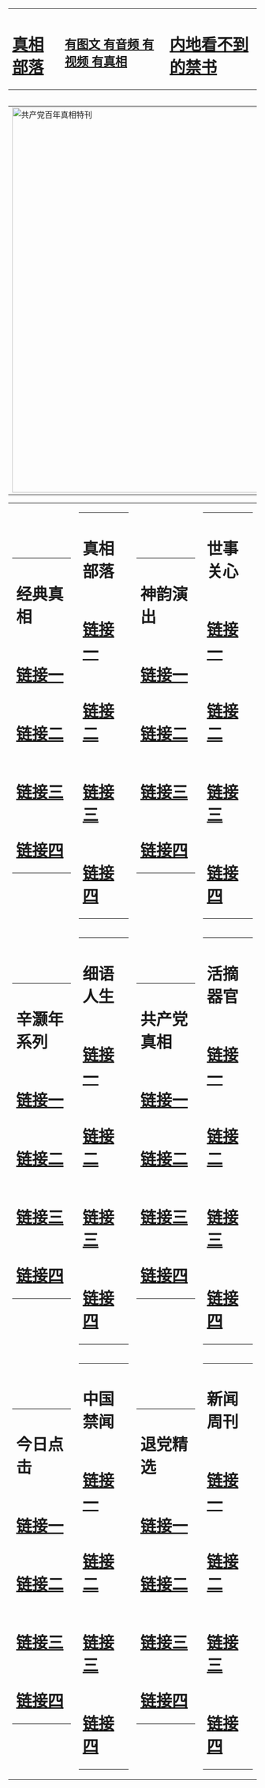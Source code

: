 <table><tr><td><H1><a href="http://t.cn/Ra2bFZQ">真相部落</a></H1></td><td><H2><a href="http://t.cn/RXEOqH8">有图文 有音频 有视频 有真相</a></H2><td><H1><a href="http://t.cn/RXHrpqa"> 内地看不到的禁书</a></H1></td></table><table><table><tr><td><a href="http://t.cn/RXHro0y"><img src="http://1779.l68.scbnkonline.com/zx/bngcd/gcdbnzx.jpg" width="780"  border="0" alt="共产党百年真相特刊"></a></td></tr></table><table><tr><td><table><tr><td ><h1>经典真相</h1></td></tr><tr><td><h1>  <a href="http://t.cn/RXtdAv4" target=_blank>链接一</a>  </h1></td></tr><tr><td><h1>  <a href="http://t.cn/RXHrG1a" target=_blank>链接二</a>  </h1></td></tr><tr><td><h1>  <a href="http://po.st/T19bgl" target=_blank>链接三</a>  </h1></td></tr><tr><td><h1>  <a href="http://po.st/7dcjbb" target=_blank>链接四</a>  </h1></td></tr></table></td><td><table><tr><td ><h1>真相部落</h1></td></tr><tr><td><h1>  <a href="http://t.cn/RXtdARJ" target=_blank>链接一</a>  </h1></td></tr><tr><td><h1>  <a href="http://t.cn/RXHrqyt" target=_blank>链接二</a>  </h1></td></tr><tr><td><h1>  <a href="http://po.st/AxQ7q3" target=_blank>链接三</a>  </h1></td></tr><tr><td><h1>  <a href="http://po.st/mePUHL" target=_blank>链接四</a>  </h1></td></tr></table></td><td><table><tr><td ><h1>神韵演出</h1></td></tr><tr><td><h1>  <a href="http://t.cn/RXHrbUC" target=_blank>链接一</a>  </h1></td></tr><tr><td><h1>  <a href="http://t.cn/RXEOtwu" target=_blank>链接二</a>  </h1></td></tr><tr><td><h1>  <a href="http://t.cn/RXHr7w3" target=_blank>链接三</a>  </h1></td></tr><tr><td><h1>  <a href="http://po.st/0ILvQe" target=_blank>链接四</a>  </h1></td></tr></table></td><td><table><tr><td ><h1>世事关心</h1></td></tr><tr><td><h1>  <a href="http://t.cn/RXdFIMk" target=_blank>链接一</a>  </h1></td></tr><tr><td><h1>  <a href="http://t.cn/RXtdLZ9" target=_blank>链接二</a>  </h1></td></tr><tr><td><h1>  <a href="http://t.cn/RXdFIVZ" target=_blank>链接三</a>  </h1></td></tr><tr><td><h1>  <a href="http://po.st/FPs9AZ" target=_blank>链接四</a>  </h1></td></tr></table></td></tr><tr><td><table><tr><td ><h1>辛灏年系列</h1></td></tr><tr><td><h1>  <a href="http://t.cn/RXHrSus" target=_blank>链接一</a>  </h1></td></tr><tr><td><h1>  <a href="http://t.cn/RXdFwy7" target=_blank>链接二</a>  </h1></td></tr><tr><td><h1>  <a href="http://t.cn/RXtdUNR" target=_blank>链接三</a>  </h1></td></tr><tr><td><h1>  <a href="http://po.st/1b1uzR" target=_blank>链接四</a>  </h1></td></tr></table></td><td><table><tr><td ><h1>细语人生</h1></td></tr><tr><td><h1>  <a href="http://t.cn/RXdFq7K" target=_blank>链接一</a>  </h1></td></tr><tr><td><h1>  <a href="http://t.cn/RXHroU6" target=_blank>链接二</a>  </h1></td></tr><tr><td><h1>  <a href="http://po.st/wIA6B9" target=_blank>链接三</a>  </h1></td></tr><tr><td><h1>  <a href="http://t.cn/RaAlO3B" target=_blank>链接四</a>  </h1></td></tr></table></td><td><table><tr><td ><h1>共产党真相</h1></td></tr><tr><td><h1>  <a href="http://t.cn/RXHro0y" target=_blank>链接一</a>  </h1></td></tr><tr><td><h1>  <a href="http://t.cn/RXEONrq" target=_blank>链接二</a>  </h1></td></tr><tr><td><h1>  <a href="http://t.cn/RabzR8e" target=_blank>链接三</a>  </h1></td></tr><tr><td><h1>  <a href="http://po.st/dfTgNp" target=_blank>链接四</a>  </h1></td></tr></table></td><td><table><tr><td ><h1>活摘器官</h1></td></tr><tr><td><h1>  <a href="http://t.cn/RXtdbVh" target=_blank>链接一</a>  </h1></td></tr><tr><td><h1>  <a href="http://t.cn/RXHroeu" target=_blank>链接二</a>  </h1></td></tr><tr><td><h1>  <a href="http://po.st/yNZbh9" target=_blank>链接三</a>  </h1></td></tr><tr><td><h1>  <a href="http://po.st/rWP8pi" target=_blank>链接四</a>  </h1></td></tr></table></td></tr><tr><td><table><tr><td ><h1>今日点击</h1></td></tr><tr><td><h1>  <a href="http://t.cn/Raz8uoF" target=_blank>链接一</a>  </h1></td></tr><tr><td><h1>  <a href="http://t.cn/RXHr0Dh" target=_blank>链接二</a>  </h1></td></tr><tr><td><h1>  <a href="http://po.st/iwPGNf" target=_blank>链接三</a>  </h1></td></tr><tr><td><h1>  <a href="http://po.st/C0asUh" target=_blank>链接四</a>  </h1></td></tr></table></td><td><table><tr><td ><h1>中国禁闻</h1></td></tr><tr><td><h1>  <a href="http://t.cn/RazQZSD" target=_blank>链接一</a>  </h1></td></tr><tr><td><h1>  <a href="http://t.cn/RXdFtoH" target=_blank>链接二</a>  </h1></td></tr><tr><td><h1>  <a href="http://po.st/0BOitG" target=_blank>链接三</a>  </h1></td></tr><tr><td><h1>  <a href="http://po.st/JzcUhD" target=_blank>链接四</a>  </h1></td></tr></table></td><td><table><tr><td ><h1>退党精选</h1></td></tr><tr><td><h1>  <a href="http://t.cn/RXHr9NE" target=_blank>链接一</a>  </h1></td></tr><tr><td><h1>  <a href="http://t.cn/RXEO2Ca" target=_blank>链接二</a>  </h1></td></tr><tr><td><h1>  <a href="http://po.st/PE2xHb" target=_blank>链接三</a>  </h1></td></tr><tr><td><h1>  <a href="http://po.st/gj3skX" target=_blank>链接四</a>  </h1></td></tr></table></td><td><table><tr><td ><h1>新闻周刊</h1></td></tr><tr><td><h1>  <a href="http://t.cn/RXEOLXd" target=_blank>链接一</a>  </h1></td></tr><tr><td><h1>  <a href="http://t.cn/RXEOLXd" target=_blank>链接二</a>  </h1></td></tr><tr><td><h1>  <a href="http://po.st/xbVbOo" target=_blank>链接三</a>  </h1></td></tr><tr><td><h1>  <a href="http://po.st/U3kBeS" target=_blank>链接四</a>  </h1></td></tr></table></td></tr></table>
